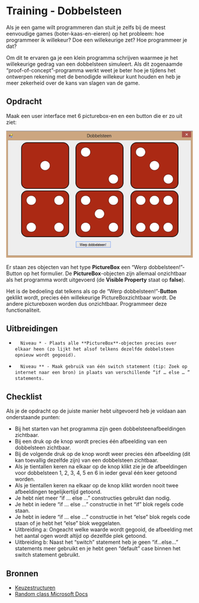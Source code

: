 # Training - Dobbelsteen

Als je een game wilt programmeren dan stuit je zelfs bij de meest eenvoudige games (boter-kaas-en-eieren) op het probleem: hoe programmeer ik willekeur? Doe een willekeurige zet? Hoe programmeer je dat?

Om dit te ervaren ga je een klein programma schrijven waarmee je het willekeurige gedrag van een dobbelsteen simuleert. Als dit zogenaamde “proof-of-concept”-programma werkt weet je beter hoe je tijdens het ontwerpen rekening met de benodigde willekeur kunt houden en heb je meer zekerheid over de kans van slagen van de game.

## Opdracht
Maak een user interface met 6 picturebox-en en een button die er zo uit ziet:

![Aangeleverd ontwerp user interface](figures/Dobbelsteen-ui.png)

Er staan zes objecten van het type **PictureBox** een “Werp dobbelsteen!”-Button op het formulier. De **PictureBox**-objecten zijn allemaal onzichtbaar als het programma wordt uitgevoerd (de **Visible Property** staat op **false**).

Het is de bedoeling dat telkens als op de “Werp dobbelsteen!”-**Button** geklikt wordt, precies één willekeurige PictureBoxzichtbaar wordt. De andere pictureboxen worden dus onzichtbaar. Programmeer deze functionaliteit.

## Uitbreidingen
-       Niveau * - Plaats alle **PictureBox**-objecten precies over elkaar heen (zo lijkt het alsof telkens dezelfde dobbelsteen opnieuw wordt gegooid).
-       Niveau ** - Maak gebruik van één switch statement (tip: Zoek op internet naar een bron) in plaats van verschillende “if … else … ” statements.

## Checklist
Als je de opdracht op de juiste manier hebt uitgevoerd heb je voldaan aan onderstaande punten:
- Bij het starten van het programma zijn geen dobbelsteenafbeeldingen zichtbaar.
- Bij een druk op de knop wordt precies één afbeelding van een dobbelsteen zichtbaar.
- Bij de volgende druk op de knop wordt weer precies één afbeelding (dit kan toevallig dezelfde zijn) van een dobbelsteen zichtbaar.
- Als je tientallen keren na elkaar op de knop klikt zie je de afbeeldingen voor dobbelsteen 1, 2, 3, 4, 5 en 6 in ieder geval één keer getoond worden.
- Als je tientallen keren na elkaar op de knop klikt worden nooit twee afbeeldingen tegelijkertijd getoond.
- Je hebt niet meer “if … else …” constructies gebruikt dan nodig.
- Je hebt in iedere “if … else …” constructie in het “if” blok regels code staan.
- Je hebt in iedere “if … else …” constructie in het “else” blok regels code staan of je hebt het “else” blok weggelaten.
- Uitbreiding a: Ongeacht welke waarde wordt gegooid, de afbeelding met het aantal ogen wordt altijd op dezelfde plek getoond.
- Uitbreiding b: Naast het “switch” statement heb je geen “if…else…” statements meer gebruikt en je hebt geen “default” case binnen het switch statement gebruikt.

## Bronnen
- [Keuzestructuren](https://stasemsoft.github.io/softwarematerial/docs/basic/conditioneel/naslag_Keuzestructuren.html)
- [Random class Microsoft Docs](https://docs.microsoft.com/en-us/dotnet/api/system.random?view=net-5.0)

